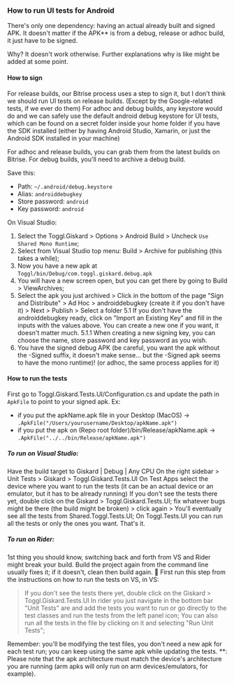 ### How to run UI tests for Android

There's only one dependency: having an actual already built and signed APK.
It doesn't matter if the APK** is from a debug, release or adhoc build, it just have to be signed.

Why? It doesn't work otherwise. Further explanations why is like might be added at some point.

#### How to sign
For release builds, our Bitrise process uses a step to sign it, but I don't think we should run UI tests on release builds. (Except by the Google-related tests, if we ever do them)
For adhoc and debug builds, any keystore would do and we can safely use the default android debug keystore for UI tests, which can be found on a secret folder inside your home folder if you have the SDK installed (either by having Android Studio, Xamarin, or just the Android SDK installed in your machine)

For adhoc and release builds, you can grab them from the latest builds on Bitrise.
For debug builds, you'll need to archive a debug build.

Save this:
- Path: `~/.android/debug.keystore`
- Alias: `androiddebugkey`
- Store password: `android`
- Key password: `android`

On Visual Studio:
1. Select the Toggl.Giskard > Options > Android Build > Uncheck `Use Shared Mono Runtime`; 
2. Select from Visual Studio top menu: Build > Archive for publishing (this takes a while);
3. Now you have a new apk at `Toggl/bin/Debug/com.toggl.giskard.debug.apk`
4. You will have a new screen open, but you can get there by going to Build > ViewArchives;
5. Select the apk you just archived > Click in the bottom of the page "Sign and Distribute" > Ad Hoc > androiddebugkey (create it if you don't have it) > Next > Publish > Select a folder
5.1 If you don't have the androiddebugkey ready, click on "Import an Existing Key" and fill in the inputs with the values above. You can create a new one if you want, it doesn't matter much.
5.1.1 When creating a new signing key, you can choose the name, store password and key password as you wish. 
6. You have the signed debug APK (be careful, you want the apk without the -Signed suffix, it doesn't make sense... but the -Signed apk seems to have the mono runtime)! (or adhoc, the same process applies for it)

#### How to run the tests
First go to Toggl.Giskard.Tests.UI/Configuration.cs and update the path in `ApkFile` to point to your signed apk.
Ex: 
- if you put the apkName.apk file in your Desktop (MacOS) -> `.ApkFile("/Users/yourusername/Desktop/apkName.apk")`
- if you put the apk on (Repo root folder)/bin/Release/apkName.apk -> `.ApkFile("../../bin/Release/apkName.apk")`

##### To run on Visual Studio:
Have the build target to Giskard | Debug | Any CPU
On the right sidebar > Unit Tests > Giskard > Toggl.Giskard.Tests.UI
On Test Apps select the device where you want to run the tests (it can be an actual device or an emulator, but it has to be already running)
If you don't see the tests there yet, double click on the Giskard > Toggl.Giskard.Tests.UI; fix whatever bugs might be there (the build might be broken) > click again > You'll eventually see all the tests from Shared.Toggl.Tests.UI;
On Toggl.Tests.UI you can run all the tests or only the ones you want.
That's it. 

##### To run on Rider:
1st thing you should know, switching back and forth from VS and Rider might break your build. Build the project again from the command line usually fixes it; if it doesn't, clean then build again. :see_no_evil:
First run this step from the instructions on how to run the tests on VS, in VS: 
> If you don't see the tests there yet, double click on the Giskard > Toggl.Giskard.Tests.UI
In rider you just navigate in the bottom bar "Unit Tests" are and add the tests you want to run or go directly to the test classes and run the tests from the left panel icon; You can also run all the tests in the file by clicking on it and selecting "Run Unit Tests";

Remember: you'll be modifying the test files, you don't need a new apk for each test run; you can keep using the same apk while updating the tests.
**: Please note that the apk architecture must match the device's architecture you are running (arm apks will only run on arm devices/emulators, for example).